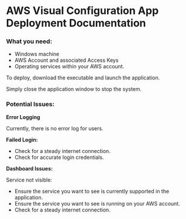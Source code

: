 # AWS Visual Configuration App Deployment Documentation

### What you need:
- Windows machine
- AWS Account and associated Access Keys
- Operating services within your AWS account.

To deploy, download the executable and launch the application.

Simply close the application window to stop the system.

### Potential Issues:

**Error Logging**

Currently, there is no error log for users.

**Failed Login:**
- Check for a steady internet connection.
- Check for accurate login credentials.

**Dashboard Issues:**

Service not visible:
- Ensure the service you want to see is currently supported in the application.
- Ensure the service you want to see is running on your AWS account.
- Check for a steady internet connection.
